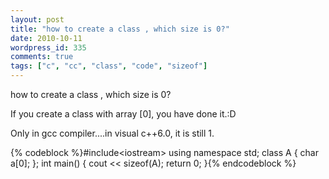 ```yaml
---
layout: post
title: "how to create a class , which size is 0?"
date: 2010-10-11
wordpress_id: 335
comments: true
tags: ["c", "cc", "class", "code", "sizeof"]
---
```

<meta name="_edit_last" content="1" />
<meta name="_su_rich_snippet_type" content="none" />
<meta name="views" content="611" />
<meta name="_wp_old_slug" content="apply-class-size-0" />
how to create a class , which size is 0?

If you create a class with array [0], you have done it.:D

Only in gcc compiler....in visual c++6.0, it is still 1.


{% codeblock %}#include&lt;iostream&gt;
using namespace std;
class A
{
	char a[0];
};
int main()
{
	cout &lt;&lt; sizeof(A);
	return 0;
}{% endcodeblock %}
 

